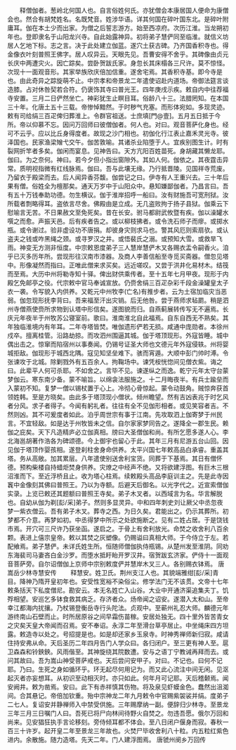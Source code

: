 <!-- { "loadSidebar": true } -->
　　释僧伽者。葱岭北何国人也。自言俗姓何氏。亦犹僧会本康居国人便命为康僧会也。然合有胡梵姓名。名既梵音。姓涉华语。详其何国在碎叶国东北。是碎叶附庸耳。伽在本土少而出家。为僧之后誓志游方。始至西凉府。次历江淮。当龙朔初年也。登即隶名于山阳龙兴寺。自此始露神异。初将弟子慧俨同至临淮。就信义坊居人乞地下标。志之言。决于此处建立伽蓝。遂穴土获古碑。乃齐国香积寺也。得金像衣叶刻普照王佛字。居人叹异云。天眼先见。吾曹安得不舍乎。其碑像由贞元长庆中两遭灾火。因亡踪矣。尝卧贺跋氏家。身忽长其床榻各三尺许。莫不惊怪。次现十一面观音形。其家举族欣庆倍加信重。遂舍宅焉。其香积寺基。即今寺是也。由此奇异之踪旋萌不止。中宗孝和帝景龙二年遣使诏赴内道场。帝御法筵言谈造膝。占对休咎契若合符。仍褒饰其寺曰普光王。四年庚戌示疾。敕自内中往荐福寺安置。三月二日俨然坐亡。神彩犹生止瞑目耳。俗龄八十三。法腊罔知。在本国三十年。化唐土五十三载。帝惨悼黯然。于时秽气充塞。而形体宛如。多现灵迹。敕有司给绢三百疋俾归葬淮上。令群官祖送。士庶填[門@壹]。五月五日抵于今所。帝以仰慕不忘。因问万回师曰彼僧伽者。何人也。对曰。观音菩萨化身也。经可不云乎。应以比丘身得度者。故现之沙门相也。初伽化行江表止嘉禾灵光寺。彼泽国也。民家渔梁矰弋交午。伽苦敦喻。其诸杀业陷堕于人。宜疾别图生计。时有裂网折竿者多矣。伽闲而宴息。见神告曰。天方亢阳百姓苗死。身胡藏其懒龙耶。伽曰。为之奈何。神曰。若今夕但小指出窗隙外。其如人何。伽依之。其夜霆击异常。质明视指微有红线脉焉。伽曰。吾与此壤无缘。乃行抵晋陵。见国祥寺荒废。乃留衣于殿梁而去。后人闻异香芬馥。伽尝记之曰。伊寺有人王重兴去。三十年后果有僧。俗姓全为檀那矣。通天万岁中于山阳众中。悬知嫌鄙伽者。乃昌言曰。吾有五十万钱奉助功德。勿生横议。伽于淮岸招呼一船曰。汝有财施吾可宽刑狱。汝所载者剽略得耳。盗依言尽舍。佛殿由是立成。无几盗败拘于扬子县狱。伽乘云下慰喻言无苦。不日果赦文至免死矣。昔在长安。驸马都尉武攸暨有疾。伽以澡罐水噀之而愈。声振天邑。后有疾者告之。或以柳枝拂者。或令洗石师子而瘳。或掷水瓶。或令谢过。验非虚设功不唐捐。却彼身灾则求马也。警其风厄则索扇欤。或认盗夫之钱或咋黑绳之颈。或寻罗汉之井。或悟裴氏之溺。或预知大雪。或救旱飞雨。神变无方测非恒度。中宗敕恩度弟子三人慧岸慧俨木叉各赐衣盂令嗣香火。洎乎已灭多历年所。尝现形往汉南市漆器。及商人李善信船至寺觅买斋器。僧忽见塔中。形像凝然而指曰。正唯此僧来求买矣。远近嗟叹。又尝于洪井化易材木。结筏而至焉。大历中州将勒寺知十驿。俾出财供乘传者。至十五年七月甲夜。现形于内殿乞免邮亭之役。代宗敕中官马奉诚宣放。仍赍舍绢三百疋杂彩千段金澡罐皇太子衣一袭。令写貌入内供养。又乾元中州牧李(亡名)有推步者。云为土宿加临灾当恶弱。伽忽现形抚李背曰。吾来福至汗出灾销。后无他咎。尝于燕师求毡罽。稍是泗州寺僧燕使赍所求物到认塔中形信矣。遂图貌而归。自燕蓟展转传写无不遍焉。长庆元年夜半于州牧苏公寝室前。歌曰。淮南淮北自此福焉。自东自西无不熟矣。其年独临淮境内有年耳。二年寺塔皆焚。唯伽遗形俨若无损。咸通中庞勋者。本徐州戍卒。擅离桂管。沿路劫掠。而攻泗州围逼其城。伽于塔顶现形。外寇皆睡。城中偶出击之。惊窜而陷宿州以事奏闻。仍锡号证圣大师也文德元年外寇侵轶。州将婴城拒敌。伽现形于城西北隅。寇见知坚垒难下。骇而宵遁。大顺中彭门帅时溥。令张谏攻于北城。除剿戮外有五百余人。拘鞠场中。谏凭桉恍惚间见僧衣紫。诲之曰。此辈平人何可杀耶。不如舍之。言毕不见。谏遂纵之而逸。乾宁元年太守台蒙梦伽云。寒东南少备。蒙不喻旨。以绵衾法服施之。十二月晦夜半。有兵士踰垒而入蒙初不知。复梦一僧以锡杖置于心上。冷彻心骨惊起。蒙令动鼓角。贼惊奔获首领姓韩。至是方晓矣。由此多于塔顶现小僧状。倾州瞻望。然有吉凶表兆于时乞风者分风。求子者得子。今闻有躬礼者。往往有全不见伽形相者。或见笑容者吉。不然则凶。其不可爰度者如此。泊乎周世宗有事于江南。先攻取泗上伽寄梦于州民言。不宜轻敌。如是达于州牧皆未之信。自尔家家梦同告之。遂降全一郡生民。赖伽之庇矣。天下凡造精庐必立伽真相。牓曰大圣僧伽和尚。有所乞愿多遂人心。李北海邕胡著作浩各为碑颂德。今上御宇也留心于此。其年三月有尼游五台山回。因见伽于塔顶作婴孩相。遂登刹柱舍身命供养。太平兴国七年敕高品白承睿。重盖其塔。务从高敞。加其累层。八年遣使别送舍利宝货。同葬于下基焉。其日有僧怀德。预构柴楼自持蜡炬焚身供养。灾燎之中经声不绝。又将欲建浮图。有巨木三根沼淮而下。至近浮桥且止。收为塔心柱焉。续敕殿头高品李庭训主之。先是此寺因竁中金像刻其佛曰普照王。乃以为寺额。后避天后御名。以光字代之。近宣索僧伽实录。上览已敕还其题额曰普照王寺矣。弟子木叉者。以西域言为名。华言解脱也。自幼从伽为剃[髟/采]弟子。然则多显灵异。中和四年刺史刘让厥父中丞忽夜梦一紫衣僧云。吾有弟子木叉。葬寺之西。为日久矣。君能出之。仍示其葬所。初梦都不介意。再梦如初。中丞得梦中所示之处欲施断之。见有二姓占居。于是饶钱市焉。开穴可三尺许乃获坐函。遂启之。于骨上有舍利放光。命焚之收舍利八百余颗。表进上僖宗皇帝。敕以其焚之灰塑像。仍赐谥曰真相大师。于今侍立于左。若配飨焉。弟子慧俨。未详氏姓生所。恒随师僧伽执侍瓶锡。从楚州发至淮阴。同劝东海裴司马妻吝白金沙罗。而堕水抵盱眙开罗汉井。宿贺跋玄济家。俨侍十一面观音菩萨旁。自尔诏僧伽上京师中宗别敕度俨并慧岸木叉三人。各别赐衣钵焉。
唐嵩岳少林寺慧安传
　　释慧安。姓卫氏。荆州支江人也。其貌端雅绀[髟/采]青目。降神乃隋开皇初年也。安受性宽裕不染俗尘。修学法门无不该贯。文帝十七年敕条括天下私度僧尼。勘安云。本无名姓亡入山谷。大业中开通济渠追集夫丁。饥殍相望。安巡乞多钵食救其病乏。存济者众。炀帝闻之诏安。遂潜入太和山。至帝幸江都海内扰攘。乃杖锡登衡岳寺行头陀法。贞观中。至蕲州礼忍大师。麟德元年游终南山石壁而止。时所居原谷之间早霜伤苗稼。安居处独无。四十里外皆苦青女之灾矣天皇大帝闻而召焉。安不奉诏。永淳二年至滑台草亭居止。中坐绳床四方坦露。敕造寺以处之。号招提是也。如是却还家乡玉泉寺。时神秀禅师新归寂。咸请住持安弗从命。天后圣历二年四月告门人学众曰。各归闭户。至三更有神人至。扈卫森森和铃鉠鉠。风雨偕至。其神旋绕其院数遭。安与之语丁宁教诫再拜而去。或问其故曰。吾为嵩山神受菩萨戒也。天后尝问安甲子。对曰。不记也。曰何不记耶。乃曰。生死之身如循环乎。环无起尽何用记为。而又此心流注中间无闲。见沤起灭者亦妄想耳。从初识至动相灭时。亦只如此。何年月可记耶。天后稽颡焉。闻安阙井。敕为凿焉。安曰。此下有赤祥慎其伤物。将及泉见虾蟆金色。蠢然出沮洳间。合其悬记。帝倍加钦重。殆中宗神龙二年九月敕令中官赐紫袈裟并绢。度弟子二七人。复诏安并静禅师入中禁受供施。三年赐摩纳一副。便辞归少林寺。至景龙三年三月三日嘱门人曰。吾死已将尸向林间待野火自焚之。勿违吾愿。俄尔万回和尚来。见安猖狂执手言论移刻。旁侍倾耳都不体会。至八日闭户偃身而寂。春秋一百三十许岁。起开皇二年至景龙三年故也。火焚尸毕收舍利八十粒。内五粒红紫色进内。余散施。随力造塔。先天二年。门人建浮图焉。
唐虢州阌乡万回传
